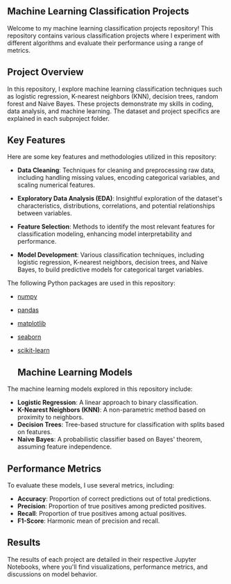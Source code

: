 ## Machine Learning Classification Projects

Welcome to my machine learning classification projects repository! This repository contains various classification projects where I experiment with different algorithms and evaluate their performance using a range of metrics.

## Project Overview
In this repository, I explore machine learning classification techniques such as logistic regression, K-nearest neighbors (KNN), decision trees, random forest and Naive Bayes. These projects demonstrate my skills in coding, data analysis, and machine learning. The dataset and project specifics are explained in each subproject folder.

## Key Features
Here are some key features and methodologies utilized in this repository:

- **Data Cleaning**: Techniques for cleaning and preprocessing raw data, including handling missing values, encoding categorical variables, and scaling numerical features.

- **Exploratory Data Analysis (EDA)**: Insightful exploration of the dataset's characteristics, distributions, correlations, and potential relationships between variables.

- **Feature Selection**: Methods to identify the most relevant features for classification modeling, enhancing model interpretability and performance.

- **Model Development**: Various classification techniques, including logistic regression, K-nearest neighbors, decision trees, and Naive Bayes, to build predictive models for categorical target variables.

The following Python packages are used in this repository:

- [numpy](https://numpy.org/doc/)
- [pandas](https://pandas.pydata.org/docs/)
- [matplotlib](https://matplotlib.org/stable/contents.html)
- [seaborn](https://seaborn.pydata.org/tutorial.html)
- [scikit-learn](https://scikit-learn.org/stable/user_guide.html)

  ## Machine Learning Models
The machine learning models explored in this repository include:

- **Logistic Regression**: A linear approach to binary classification.
- **K-Nearest Neighbors (KNN)**: A non-parametric method based on proximity to neighbors.
- **Decision Trees**: Tree-based structure for classification with splits based on features.
- **Naive Bayes**: A probabilistic classifier based on Bayes' theorem, assuming feature independence.

## Performance Metrics
To evaluate these models, I use several metrics, including:

- **Accuracy**: Proportion of correct predictions out of total predictions.
- **Precision**: Proportion of true positives among predicted positives.
- **Recall**: Proportion of true positives among actual positives.
- **F1-Score**: Harmonic mean of precision and recall.

## Results
The results of each project are detailed in their respective Jupyter Notebooks, where you'll find visualizations, performance metrics, and discussions on model behavior.


